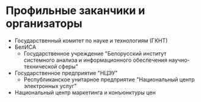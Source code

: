 # Профильные заканчики и организаторы

- Государственный комитет по науке и технологиям (ГКНТ)
- БелИСА
  - Государственное учреждение "Белорусский институт системного анализа и информационного обеспечения научно-технической сферы"
- Государственное предприятие "НЦЭУ"
  - Республиканское унитарное предприятие "Национальный центр электронных услуг"
- Национальный центр маркетинга и конъюнктуры цен
